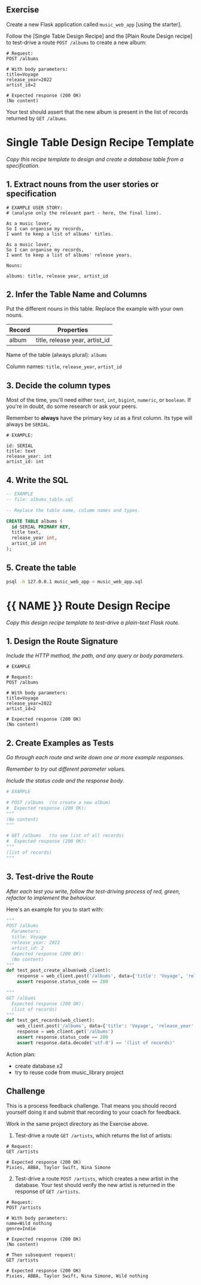## Exercise

Create a new Flask application called `music_web_app` [using the
starter].

Follow the [Single Table Design Recipe] and the [Plain Route Design recipe] to test-drive a route `POST /albums` to create a new album:

```
# Request:
POST /albums

# With body parameters:
title=Voyage
release_year=2022
artist_id=2

# Expected response (200 OK)
(No content)
```

Your test should assert that the new album is present in the list of records
returned by `GET /albums`.


# Single Table Design Recipe Template

_Copy this recipe template to design and create a database table from a specification._

## 1. Extract nouns from the user stories or specification

```
# EXAMPLE USER STORY:
# (analyse only the relevant part - here, the final line).

As a music lover,
So I can organise my records,
I want to keep a list of albums' titles.

As a music lover,
So I can organise my records,
I want to keep a list of albums' release years.
```

```
Nouns:

albums: title, release year, artist_id
```

## 2. Infer the Table Name and Columns

Put the different nouns in this table. Replace the example with your own nouns.

| Record                | Properties                     |
| --------------------- | ------------------------------ |
| album                 | title, release year, artist_id |

Name of the table (always plural): `albums`

Column names: `title`, `release_year`, `artist_id`

## 3. Decide the column types

Most of the time, you'll need either `text`, `int`, `bigint`, `numeric`, or `boolean`. If you're in doubt, do some research or ask your peers.

Remember to **always** have the primary key `id` as a first column. Its type will always be `SERIAL`.

```
# EXAMPLE:

id: SERIAL
title: text
release_year: int
artist_id: int
```

## 4. Write the SQL

```sql
-- EXAMPLE
-- file: albums_table.sql

-- Replace the table name, columm names and types.

CREATE TABLE albums (
  id SERIAL PRIMARY KEY,
  title text,
  release_year int,
  artist_id int
);
```

## 5. Create the table

```bash
psql -h 127.0.0.1 music_web_app < music_web_app.sql
```


# {{ NAME }} Route Design Recipe

_Copy this design recipe template to test-drive a plain-text Flask route._

## 1. Design the Route Signature

_Include the HTTP method, the path, and any query or body parameters._

```
# EXAMPLE

# Request:
POST /albums

# With body parameters:
title=Voyage
release_year=2022
artist_id=2

# Expected response (200 OK)
(No content)
```

## 2. Create Examples as Tests

_Go through each route and write down one or more example responses._

_Remember to try out different parameter values._

_Include the status code and the response body._

```python
# EXAMPLE

# POST /albums  (to create a new album)
#  Expected response (200 OK):
"""
(No content)
"""

# GET /albums   (to see list of all records)
#  Expected response (200 OK):
"""
(list of records)
"""

```

## 3. Test-drive the Route

_After each test you write, follow the test-driving process of red, green, refactor to implement the behaviour._

Here's an example for you to start with:

```python
"""
POST /albums
  Parameters:
  title: Voyage
  release_year: 2022
  artist_id: 2
  Expected response (200 OK):
  (No content)
"""
def test_post_create_album(web_client):
    response = web_client.post('/albums', data={'title': 'Voyage', 'release_year': '2022', 'artist_id': '2'})
    assert response.status_code == 200

"""
GET /albums
  Expected response (200 OK):
  (list of records)
"""
def test_get_records(web_client):
    web_client.post('/albums', data={'title': 'Voyage', 'release_year': '2022', 'artist_id': '2'})
    response = web_client.get('/albums')
    assert response.status_code == 200
    assert response.data.decode('utf-8') == '(list of records)'
```

Action plan:
- create database x2
- try to reuse code from music_library project













## Challenge

This is a process feedback challenge. That means you should record yourself
doing it and submit that recording to your coach for feedback. 

Work in the same project directory as the Exercise above.

1. Test-drive a route `GET /artists`, which returns the list of artists:
```
# Request:
GET /artists

# Expected response (200 OK)
Pixies, ABBA, Taylor Swift, Nina Simone
```

2. Test-drive a route `POST /artists`, which creates a new artist in the
   database. Your test should verify the new artist is returned in the response
   of `GET /artists`.

```
# Request:
POST /artists

# With body parameters:
name=Wild nothing
genre=Indie

# Expected response (200 OK)
(No content)

# Then subsequent request:
GET /artists

# Expected response (200 OK)
Pixies, ABBA, Taylor Swift, Nina Simone, Wild nothing
```